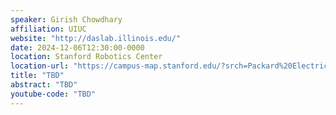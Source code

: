 ```yaml
---
speaker: Girish Chowdhary
affiliation: UIUC
website: "http://daslab.illinois.edu/"
date: 2024-12-06T12:30:00-0000
location: Stanford Robotics Center
location-url: "https://campus-map.stanford.edu/?srch=Packard%20Electrical%20Engineering"
title: "TBD"
abstract: "TBD"
youtube-code: "TBD"
---
```

